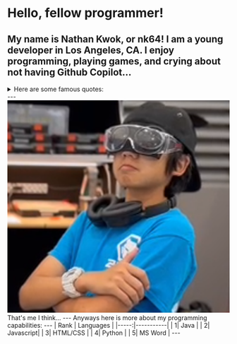 # Hello, fellow programmer!
My name is Nathan Kwok, or nk64!
I am a young developer in Los Angeles, CA.
I enjoy programming, playing games, and crying about not having Github Copilot...
---
<details>
<summary>Here are some famous quotes:</summary>
> i ate it
> skill issue
> LMAO/LMFAOO
> i'm hungry
> hi hungry i'm dad
</details>
---
<picture>
 <source media="(prefers-color-scheme: dark)" srcset="./me.png">
 <source media="(prefers-color-scheme: light)" srcset="./me.png">
 <img alt="A cool picture of me :)" src="/me.png">
</picture>
That's me I think...
---
Anyways here is more about my programming capabilities:
---
| Rank | Languages |
|-----:|-----------|
|     1| Java      |
|     2| Javascript|
|     3| HTML/CSS  |
|     4| Python    |
|     5| MS Word   |
---
